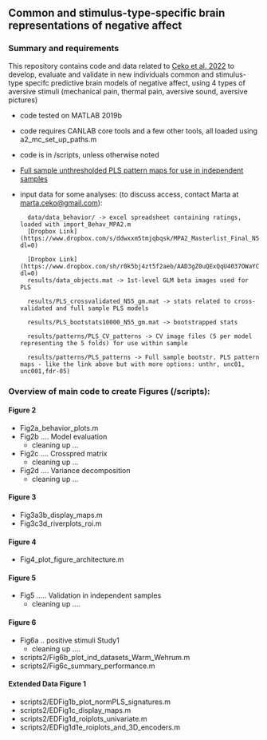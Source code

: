 ## Common and stimulus-type-specific brain representations of negative affect

### Summary and requirements 

This repository contains code and data related to [Ceko et al. 2022](https://www.nature.com/articles/s41593-022-01082-w) to develop, evaluate and validate in new individuals 
common and stimulus-type specifc predictive brain models of negative affect, using 4 types of aversive stimuli (mechanical pain, thermal pain, aversive sound, aversive pictures) 

- code tested on MATLAB 2019b
- code requires CANLAB core tools and a few other tools, all loaded using a2_mc_set_up_paths.m

- code is in /scripts, unless otherwise noted

- [Full sample unthresholded PLS pattern maps for use in independent samples](https://github.com/canlab/Neuroimaging_Pattern_Masks/tree/master/Multivariate_signature_patterns/2021_Ceko_MPA2_multiaversive)

- input data for some analyses: (to discuss access, contact Marta at marta.ceko@gmail.com):

        data/data_behavior/ -> excel spreadsheet containing ratings, loaded with import_Behav_MPA2.m
        [Dropbox Link] (https://www.dropbox.com/s/ddwxxm5tmjqbqsk/MPA2_Masterlist_Final_N55.xlsx?dl=0)
        
        [Dropbox Link] (https://www.dropbox.com/sh/r0k5bj4zt5f2aeb/AAD3gZ0uQExQqU4037OWaYC3a?dl=0)
        results/data_objects.mat -> 1st-level GLM beta images used for PLS 
        
        results/PLS_crossvalidated_N55_gm.mat -> stats related to cross-validated and full sample PLS models
        
        results/PLS_bootstats10000_N55_gm.mat -> bootstrapped stats 
        
        results/patterns/PLS_CV_patterns -> CV image files (5 per model representing the 5 folds) for use within sample
        
        results/patterns/PLS_patterns -> Full sample bootstr. PLS pattern maps - like the link above but with more options: unthr, unc01, unc001,fdr-05)

### Overview of main code to create Figures (/scripts): 

#### Figure 2

- Fig2a_behavior_plots.m
- Fig2b .... Model evaluation
  - cleaning up ...
- Fig2c .... Crosspred matrix
  - cleaning up ...
- Fig2d .... Variance decomposition
  - cleaning up ...

#### Figure 3

- Fig3a3b_display_maps.m
- Fig3c3d_riverplots_roi.m

#### Figure 4

- Fig4_plot_figure_architecture.m

#### Figure 5 

- Fig5 ..... Validation in independent samples
  - cleaning up ....

#### Figure 6

- Fig6a .. positive stimuli Study1
  - cleaning up ....
- scripts2/Fig6b_plot_ind_datasets_Warm_Wehrum.m
- scripts2/Fig6c_summary_performance.m

#### Extended Data Figure 1  
- scripts2/EDFig1b_plot_normPLS_signatures.m
- scripts2/EDFig1c_display_maps.m
- scripts2/EDFig1d_roiplots_univariate.m
- scripts2/EDFig1d1e_roiplots_and_3D_encoders.m








